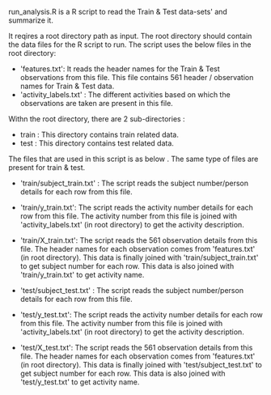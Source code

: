 run_analysis.R is a R script to read the Train & Test data-sets' and summarize it.

It reqires a root directory path as input. 
The root directory should contain the data files for the R script to run. The script uses the below files in the root directory:
- 'features.txt': It reads the header names for the Train & Test observations from this file. This file contains 561 header / observation names for Train & Test data.
- 'activity_labels.txt' : The different activities based on which the observations are taken are present in this file.

Withn the root directory, there are 2 sub-directories :
- train : This directory contains train related data.
- test : This directory contains test related data.

The files that are used in this script is as below . The same type of files are present for train & test.

- 'train/subject_train.txt' : The script reads the subject number/person details for each row from this file.
- 'train/y_train.txt': The script reads the activity number details for each row from this file. The activity number from this file is joined with 'activity_labels.txt' (in root directory) to get the activity description.
- 'train/X_train.txt': The script reads the 561 observation details from this file. The header names for each observation comes from 'features.txt' (in root directory). This data is finally joined with 'train/subject_train.txt' to get subject number for each row. This data is also joined with 'train/y_train.txt' to get activity name.

- 'test/subject_test.txt' : The script reads the subject number/person details for each row from this file.
- 'test/y_test.txt': The script reads the activity number details for each row from this file. The activity number from this file is joined with 'activity_labels.txt' (in root directory) to get the activity description.
- 'test/X_test.txt': The script reads the 561 observation details from this file. The header names for each observation comes from 'features.txt' (in root directory). This data is finally joined with 'test/subject_test.txt' to get subject number for each row. This data is also joined with 'test/y_test.txt' to get activity name.
